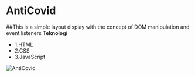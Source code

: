 # AntiCovid
##This is a simple layout display with the concept of DOM manipulation and event listeners
**Teknologi**
- 1.HTML
- 2.CSS
- 3.JavaScript

![AntiCovid](https://user-images.githubusercontent.com/72210200/134145182-92ab7565-52b9-4466-ab15-c947090b0425.JPG)
